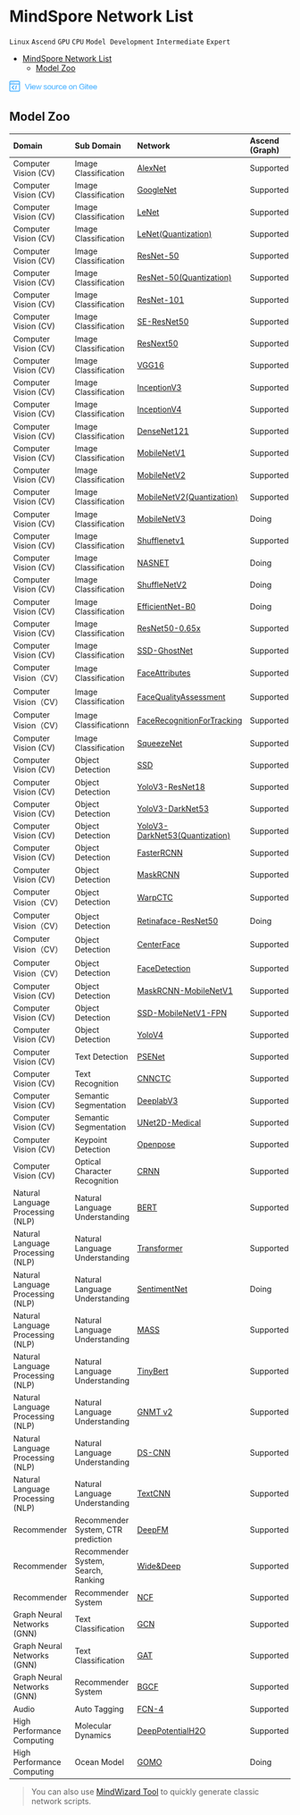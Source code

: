 # MindSpore Network List

`Linux` `Ascend` `GPU` `CPU` `Model Development` `Intermediate` `Expert`

<!-- TOC -->

- [MindSpore Network List](#mindspore-network-list)
    - [Model Zoo](#model-zoo)

<!-- /TOC -->

<a href="https://gitee.com/mindspore/docs/blob/master/docs/note/source_en/network_list_ms.md" target="_blank"><img src="./_static/logo_source.png"></a>

## Model Zoo

|  Domain | Sub Domain    | Network                                   | Ascend (Graph) | Ascend (PyNative) | GPU (Graph) | GPU (PyNative)| CPU (Graph) | CPU (PyNative)
|:------   |:------| :-----------                               |:------   |:------   |:------  |:------  |:----- |:-----
|Computer Vision (CV) | Image Classification  | [AlexNet](https://gitee.com/mindspore/mindspore/blob/master/model_zoo/official/cv/alexnet/src/alexnet.py)          |  Supported |  Supported |  Supported |  Supported | Doing | Doing
| Computer Vision (CV)  | Image Classification  | [GoogleNet](https://gitee.com/mindspore/mindspore/blob/master/model_zoo/official/cv/googlenet/src/googlenet.py)    |  Supported     |  Supported | Supported |  Supported | Doing | Doing
| Computer Vision (CV)  | Image Classification  | [LeNet](https://gitee.com/mindspore/mindspore/blob/master/model_zoo/official/cv/lenet/src/lenet.py)              |  Supported |  Supported |  Supported |  Supported | Supported | Supported
| Computer Vision (CV)  | Image Classification  | [LeNet(Quantization)](https://gitee.com/mindspore/mindspore/blob/master/model_zoo/official/cv/lenet_quant/src/lenet_fusion.py)      |  Supported |  Doing |  Supported |  Doing | Doing | Doing
| Computer Vision (CV)  | Image Classification  | [ResNet-50](https://gitee.com/mindspore/mindspore/blob/master/model_zoo/official/cv/resnet/src/resnet.py)          |  Supported |  Supported |  Supported |  Supported | Doing | Doing
| Computer Vision (CV)  | Image Classification  | [ResNet-50(Quantization)](https://gitee.com/mindspore/mindspore/blob/master/model_zoo/official/cv/resnet50_quant/models/resnet_quant.py)          |  Supported |  Doing |  Doing |  Doing | Doing | Doing
|Computer Vision (CV)  | Image Classification  | [ResNet-101](https://gitee.com/mindspore/mindspore/blob/master/model_zoo/official/cv/resnet/src/resnet.py)       |  Supported |  Supported | Supported |  Supported | Doing | Doing
|Computer Vision (CV)  | Image Classification  | [SE-ResNet50](https://gitee.com/mindspore/mindspore/blob/master/model_zoo/official/cv/resnet/src/resnet.py)      |  Supported | Supported | Doing | Doing | Doing | Doing
|Computer Vision (CV)  | Image Classification  | [ResNext50](https://gitee.com/mindspore/mindspore/blob/master/model_zoo/official/cv/resnext50/src/image_classification.py)     |  Supported |  Supported | Supported |  Supported | Doing | Doing
| Computer Vision (CV)  | Image Classification  | [VGG16](https://gitee.com/mindspore/mindspore/blob/master/model_zoo/official/cv/vgg16/src/vgg.py)                |  Supported |  Supported |  Supported |  Supported | Doing | Doing
| Computer Vision (CV)  | Image Classification  | [InceptionV3](https://gitee.com/mindspore/mindspore/blob/master/model_zoo/official/cv/inceptionv3/src/inception_v3.py)                |  Supported |  Supported |  Doing |  Doing | Doing | Doing
| Computer Vision (CV)  | Image Classification  | [InceptionV4](https://gitee.com/mindspore/mindspore/blob/master/model_zoo/official/cv/inceptionv4/src/inceptionv4.py)                |  Supported |  Supported |  Doing |  Doing | Doing | Doing
| Computer Vision (CV)  | Image Classification  | [DenseNet121](https://gitee.com/mindspore/mindspore/blob/master/model_zoo/official/cv/densenet121/src/network/densenet.py) |  Supported |  Supported |  Doing |  Doing | Doing | Doing
| Computer Vision (CV)  | Image Classification  | [MobileNetV1](https://gitee.com/mindspore/mindspore/blob/master/model_zoo/official/cv/mobilenetv1/src/mobilenet_v1.py)      |  Supported |  Supported |  Doing |  Doing | Doing | Doing
| Computer Vision (CV)  | Image Classification  | [MobileNetV2](https://gitee.com/mindspore/mindspore/blob/master/model_zoo/official/cv/mobilenetv2/src/mobilenetV2.py)      |  Supported |  Supported |  Supported |  Supported | Doing | Doing
| Computer Vision (CV)  | Image Classification  | [MobileNetV2(Quantization)](https://gitee.com/mindspore/mindspore/blob/master/model_zoo/official/cv/mobilenetv2_quant/src/mobilenetV2.py)   |  Supported |  Doing |  Supported |  Doing | Doing | Doing
| Computer Vision (CV)  | Image Classification  | [MobileNetV3](https://gitee.com/mindspore/mindspore/blob/master/model_zoo/official/cv/mobilenetv3/src/mobilenetV3.py)  |  Doing |  Doing |  Supported |  Supported | Doing | Doing
| Computer Vision (CV)  | Image Classification  | [Shufflenetv1](https://gitee.com/mindspore/mindspore/blob/master/model_zoo/official/cv/shufflenetv1/src/shufflenetv1.py)  |  Supported |  Supported |  Doing |  Doing | Doing | Doing
| Computer Vision (CV)  | Image Classification  | [NASNET](https://gitee.com/mindspore/mindspore/blob/master/model_zoo/official/cv/nasnet/src/nasnet_a_mobile.py) |  Doing |  Doing |  Supported |  Supported | Doing | Doing
| Computer Vision (CV)  | Image Classification  | [ShuffleNetV2](https://gitee.com/mindspore/mindspore/blob/master/model_zoo/official/cv/shufflenetv2/src/shufflenetv2.py) |  Doing |  Doing |  Supported |  Supported | Doing | Doing
| Computer Vision (CV)  | Image Classification  | [EfficientNet-B0](https://gitee.com/mindspore/mindspore/blob/master/model_zoo/official/cv/efficientnet/src/efficientnet.py) |  Doing |  Doing |  Supported |  Supported | Doing | Doing
| Computer Vision (CV)  | Image Classification  | [ResNet50-0.65x](https://gitee.com/mindspore/mindspore/blob/master/model_zoo/research/cv/resnet50_adv_pruning/src/resnet_imgnet.py) |  Supported |  Supported |  Doing |  Doing | Doing | Doing
| Computer Vision (CV)  | Image Classification  | [SSD-GhostNet](https://gitee.com/mindspore/mindspore/blob/master/model_zoo/research/cv/ssd_ghostnet/src/ssd_ghostnet.py) |  Supported |  Doing |  Doing |  Doing | Doing | Doing
 Computer Vision（CV） | Image Classification  | [FaceAttributes](https://gitee.com/mindspore/mindspore/blob/master/model_zoo/research/cv/FaceAttribute/src/FaceAttribute/resnet18.py)     |  Supported |  Doing |  Doing |  Doing | Doing | Doing
| Computer Vision（CV） | Image Classification  | [FaceQualityAssessment](https://gitee.com/mindspore/mindspore/blob/master/model_zoo/research/cv/FaceQualityAssessment/src/face_qa.py)     |  Supported |  Doing |  Doing |  Doing | Doing | Doing
| Computer Vision（CV） | Image Classificationn  | [FaceRecognitionForTracking](https://gitee.com/mindspore/mindspore/blob/master/model_zoo/research/cv/FaceRecognitionForTracking/src/reid.py)     |  Supported |  Doing |  Doing |  Doing | Doing | Doing
| Computer Vision (CV)  | Image Classification  | [SqueezeNet](https://gitee.com/mindspore/mindspore/blob/master/model_zoo/official/cv/squeezenet/src/squeezenet.py) |  Supported |  Doing |  Doing |  Doing | Doing | Doing
|Computer Vision (CV)  | Object Detection  | [SSD](https://gitee.com/mindspore/mindspore/blob/master/model_zoo/official/cv/ssd/src/ssd.py)                   |  Supported |  Supported | Supported | Supported | Supported | Supported
| Computer Vision (CV)  | Object Detection  | [YoloV3-ResNet18](https://gitee.com/mindspore/mindspore/blob/master/model_zoo/official/cv/yolov3_resnet18/src/yolov3.py)         |  Supported |  Supported |  Doing |  Doing | Doing | Doing
| Computer Vision (CV)  | Object Detection  | [YoloV3-DarkNet53](https://gitee.com/mindspore/mindspore/blob/master/model_zoo/official/cv/yolov3_darknet53/src/yolo.py)         |  Supported |  Supported |  Supported |  Supported | Doing | Doing
| Computer Vision (CV)  | Object Detection  | [YoloV3-DarkNet53(Quantization)](https://gitee.com/mindspore/mindspore/blob/master/model_zoo/official/cv/yolov3_darknet53_quant/src/darknet.py)  |  Supported |  Doing |  Doing |  Doing | Doing | Doing
| Computer Vision (CV)  | Object Detection  | [FasterRCNN](https://gitee.com/mindspore/mindspore/blob/master/model_zoo/official/cv/faster_rcnn/src/FasterRcnn/faster_rcnn_r50.py)         |  Supported |  Supported |  Doing |  Doing | Doing | Doing
| Computer Vision (CV)  | Object Detection  | [MaskRCNN](https://gitee.com/mindspore/mindspore/blob/master/model_zoo/official/cv/maskrcnn/src/maskrcnn/mask_rcnn_r50.py)         |  Supported |  Supported |  Doing |  Doing | Doing | Doing
| Computer Vision（CV） | Object Detection  | [WarpCTC](https://gitee.com/mindspore/mindspore/blob/master/model_zoo/official/cv/warpctc/src/warpctc.py)                    |  Supported |  Supported |  Supported |  Supported | Doing | Doing
| Computer Vision（CV） | Object Detection  | [Retinaface-ResNet50](https://gitee.com/mindspore/mindspore/blob/master/model_zoo/official/cv/retinaface_resnet50/src/network.py)     |  Doing |  Doing |  Supported |  Supported | Doing | Doing
| Computer Vision（CV） | Object Detection  | [CenterFace](https://gitee.com/mindspore/mindspore/blob/master/model_zoo/official/cv/centerface/src/centerface.py)     |  Supported |  Doing |  Doing |  Doing | Doing | Doing
| Computer Vision（CV） | Object Detection  | [FaceDetection](https://gitee.com/mindspore/mindspore/blob/master/model_zoo/research/cv/FaceDetection/src/FaceDetection/yolov3.py)     |  Supported |  Doing |  Doing |  Doing | Doing | Doing
| Computer Vision (CV)  | Object Detection  | [MaskRCNN-MobileNetV1](https://gitee.com/mindspore/mindspore/blob/master/model_zoo/official/cv/maskrcnn_mobilenetv1/src/maskrcnn_mobilenetv1/mobilenetv1.py)         |  Supported |  Doing |  Doing |  Doing | Doing | Doing
| Computer Vision (CV)  | Object Detection  | [SSD-MobileNetV1-FPN](https://gitee.com/mindspore/mindspore/blob/master/model_zoo/official/cv/ssd/src/mobilenet_v1_fpn.py)         |  Supported |  Doing |  Doing |  Doing | Doing | Doing
| Computer Vision (CV)  | Object Detection  | [YoloV4](https://gitee.com/mindspore/mindspore/blob/master/model_zoo/official/cv/yolov4/src/yolo.py)         |  Supported |  Doing |  Doing |  Doing | Doing | Doing
| Computer Vision (CV) | Text Detection  | [PSENet](https://gitee.com/mindspore/mindspore/blob/master/model_zoo/official/cv/psenet/src/ETSNET/etsnet.py)                |  Supported |  Supported |  Doing |  Doing | Doing | Doing
| Computer Vision (CV) | Text Recognition  | [CNNCTC](https://gitee.com/mindspore/mindspore/blob/master/model_zoo/official/cv/cnnctc/src/cnn_ctc.py)                |  Supported |  Supported |  Doing |  Doing | Doing | Doing
| Computer Vision (CV) | Semantic Segmentation  | [DeeplabV3](https://gitee.com/mindspore/mindspore/blob/master/model_zoo/official/cv/deeplabv3/src/nets/deeplab_v3/deeplab_v3.py)     |  Supported |  Supported |  Doing |  Doing | Doing | Doing
| Computer Vision (CV) | Semantic Segmentation  | [UNet2D-Medical](https://gitee.com/mindspore/mindspore/blob/master/model_zoo/official/cv/unet/src/unet/unet_model.py)                |  Supported |  Supported |  Doing |  Doing | Doing | Doing
| Computer Vision (CV) | Keypoint Detection  | [Openpose](https://gitee.com/mindspore/mindspore/blob/master/model_zoo/official/cv/openpose/src/openposenet.py)                |  Supported |  Doing |  Doing |  Doing | Doing | Doing
| Computer Vision (CV) | Optical Character Recognition  | [CRNN](https://gitee.com/mindspore/mindspore/blob/master/model_zoo/official/cv/crnn/src/crnn.py)                |  Supported |  Doing |  Doing |  Doing | Doing | Doing
| Natural Language Processing (NLP) | Natural Language Understanding  | [BERT](https://gitee.com/mindspore/mindspore/blob/master/model_zoo/official/nlp/bert/src/bert_model.py)        |  Supported |  Supported |  Supported |  Supported | Doing | Doing
| Natural Language Processing (NLP) | Natural Language Understanding  | [Transformer](https://gitee.com/mindspore/mindspore/blob/master/model_zoo/official/nlp/transformer/src/transformer_model.py)   |  Supported |  Supported |  Supported |  Supported | Doing | Doing
| Natural Language Processing (NLP) | Natural Language Understanding  | [SentimentNet](https://gitee.com/mindspore/mindspore/blob/master/model_zoo/official/nlp/lstm/src/lstm.py)      |  Doing |  Doing |  Supported |  Supported | Supported | Supported
| Natural Language Processing (NLP) | Natural Language Understanding  | [MASS](https://gitee.com/mindspore/mindspore/blob/master/model_zoo/official/nlp/mass/src/transformer/transformer_for_train.py)   |  Supported |  Supported |  Supported |  Supported | Doing | Doing
| Natural Language Processing (NLP) | Natural Language Understanding  | [TinyBert](https://gitee.com/mindspore/mindspore/blob/master/model_zoo/official/nlp/tinybert/src/tinybert_model.py)       |  Supported |  Supported |  Supported | Doing | Doing | Doing
| Natural Language Processing (NLP) | Natural Language Understanding  | [GNMT v2](https://gitee.com/mindspore/mindspore/blob/master/model_zoo/official/nlp/gnmt_v2/src/gnmt_model/gnmt.py)        |  Supported |  Doing |  Doing | Doing | Doing | Doing
| Natural Language Processing (NLP) | Natural Language Understanding  | [DS-CNN](https://gitee.com/mindspore/mindspore/blob/master/model_zoo/research/nlp/dscnn/src/ds_cnn.py)                    |  Supported |  Doing |  Doing | Doing | Doing | Doing
| Natural Language Processing (NLP) | Natural Language Understanding  | [TextCNN](https://gitee.com/mindspore/mindspore/blob/master/model_zoo/official/nlp/textcnn/src/textcnn.py)                |  Supported |  Doing |  Doing | Doing | Doing | Doing
| Recommender | Recommender System, CTR prediction  | [DeepFM](https://gitee.com/mindspore/mindspore/blob/master/model_zoo/official/recommend/deepfm/src/deepfm.py)                               |  Supported |  Supported |  Supported | Supported | Supported | Supported
| Recommender | Recommender System, Search, Ranking  | [Wide&Deep](https://gitee.com/mindspore/mindspore/blob/master/model_zoo/official/recommend/wide_and_deep/src/wide_and_deep.py)             |  Supported |  Supported |  Supported | Supported | Doing | Doing
| Recommender | Recommender System  | [NCF](https://gitee.com/mindspore/mindspore/blob/master/model_zoo/official/recommend/ncf/src/ncf.py)             |  Supported |  Supported |  Supported | Supported | Doing | Doing
| Graph Neural Networks (GNN) | Text Classification  | [GCN](https://gitee.com/mindspore/mindspore/blob/master/model_zoo/official/gnn/gcn/src/gcn.py)                                          |  Supported |  Supported |  Doing |  Doing | Doing | Doing
| Graph Neural Networks (GNN) | Text Classification  | [GAT](https://gitee.com/mindspore/mindspore/blob/master/model_zoo/official/gnn/gat/src/gat.py)                                          |  Supported |  Supported |  Doing |  Doing | Doing | Doing
| Graph Neural Networks (GNN) | Recommender System | [BGCF](https://gitee.com/mindspore/mindspore/blob/master/model_zoo/official/gnn/bgcf/src/bgcf.py)                                         |  Supported |  Doing |  Doing |  Doing | Doing | Doing
| Audio | Auto Tagging | [FCN-4](https://gitee.com/mindspore/mindspore/blob/master/model_zoo/research/audio/fcn-4/src/musictagger.py)   |  Supported |  Supported |  Doing |  Doing | Doing | Doing
| High Performance Computing | Molecular Dynamics | [DeepPotentialH2O](https://gitee.com/mindspore/mindspore/blob/master/model_zoo/research/hpc/molecular_dynamics/src/network.py)   |  Supported |  Doing |  Doing |  Doing | Doing | Doing
| High Performance Computing | Ocean Model | [GOMO](https://gitee.com/mindspore/mindspore/blob/master/model_zoo/research/hpc/ocean_model/src/GOMO.py)   |  Doing |  Doing |  Supported |  Doing | Doing | Doing

> You can also use [MindWizard Tool](https://gitee.com/mindspore/mindinsight/tree/master/mindinsight/wizard/) to quickly generate classic network scripts.
